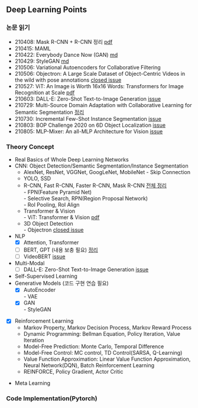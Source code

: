 ## Deep Learning Points

### 논문 읽기
- 210408: Mask R-CNN + R-CNN 정리 [pdf](https://github.com/JisuHann/Deep-Learning-Repo/blob/main/R-CNN정리.pdf)
- 210415: MAML
- 210422: Everybody Dance Now (GAN) [md](https://github.com/JisuHann/Deep-Learning-Repo/blob/main/Everybody_Dance_Now.md)
- 210429: StyleGAN [md](https://github.com/JisuHann/Deep-Learning-Repo/blob/main/StyleGAN.md)
- 210506: Variational Autoencoders for Collaborative Filtering
- 210506: Objectron: A Large Scale Dataset of Object-Centric Videos in the wild with pose annotations [closed issue](https://github.com/JisuHann/Deep-Learning-Repo/issues/2)
- 210527: ViT: An Image is Worth 16x16 Words: Transformers for Image Recognition at Scale [pdf](https://github.com/JisuHann/Deep-Learning-Repo/blob/main/R-CNN정리.pdf)
- 210603: DALL-E: Zero-Shot Text-to-Image Generation [issue](https://github.com/JisuHann/Deep-Learning-Repo/issues/5)
- 210729: Multi-Source Domain Adaptation with Collaborative Learning for Semantic Segmentation [정리](https://github.com/JisuHann/Deep-Learning-Repo/blob/main/Multi_source_unsupervised_domain_adaptation.md)
- 210730: Incremental Few-Shot Instance Segmentation [issue](https://github.com/JisuHann/Deep-Learning-Repo/issues/11)
- 210803: BOP Challenge 2020 on 6D Object Localization [issue](https://github.com/JisuHann/Deep-Learning-Repo/issues/12)
- 210805: MLP-Mixer: An all-MLP Architecture for Vision [issue](https://github.com/JisuHann/Deep-Learning-Repo/issues/6)

### Theory Concept
- Real Basics of Whole Deep Learning Networks
- CNN: Object Detection/Semantic Segmentation/Instance Segmentation
  - AlexNet, ResNet, VGGNet, GoogLeNet, MobileNet
        - Skip Connection
  - YOLO, SSD 
  - R-CNN, Fast R-CNN, Faster R-CNN, Mask R-CNN  [전체 정리](https://github.com/JisuHann/Deep-Learning-Repo/blob/main/R-CNN정리.pdf)     
        - FPN(Feature Pyramid Net)   
        - Selective Search, RPN(Region Proposal Network)   
        - RoI Pooling, RoI Align   
  - Transformer & Vision   
        - ViT: Transformer & Vision [pdf](https://github.com/JisuHann/Deep-Learning-Repo/blob/main/R-CNN정리.pdf)
  - 3D Object Detection   
        - Objectron [closed issue](https://github.com/JisuHann/Deep-Learning-Repo/issues/2)
- NLP
  - [x] Attention, Transformer
  - [ ] BERT, GPT (내용 보충 필요) [정리](https://github.com/JisuHann/Deep-Learning-Repo/blob/main/2.%20Attention%2C%20Transformer%2C%20BERT%2C%20GPT.pdf)
  - [ ] VideoBERT [issue](https://github.com/JisuHann/Deep-Learning-Repo/issues/4)
- Multi-Modal
  - [ ] DALL-E: Zero-Shot Text-to-Image Generation [issue](https://github.com/JisuHann/Deep-Learning-Repo/issues/5)
- Self-Supervised Learning
- Generative Models (코드 구현 연습 필요)
  - [x] AutoEncoder   
        - VAE
  - [x] GAN   
        - StyleGAN
- [x] Reinforcement Learning
  - Markov Property, Markov Decision Process, Markov Reward Process
  - Dynamic Programming: Bellman Equation, Policy Iteration, Value Iteration
  - Model-Free Prediction: Monte Carlo, Temporal Difference
  - Model-Free Control: MC control, TD Control(SARSA, Q-Learning)
  - Value Function Approximation: Linear Value Function Approximation, Neural Network(DQN), Batch Reinforcement Learning
  - REINFORCE, Policy Gradient, Actor Critic
- Meta Learning

### Code Implementation(Pytorch)
